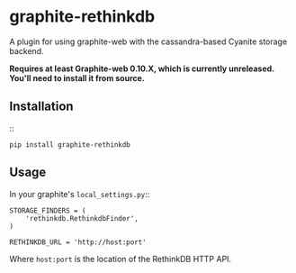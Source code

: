 graphite-rethinkdb
==================
A plugin for using graphite-web with the cassandra-based Cyanite storage
backend.

**Requires at least Graphite-web 0.10.X, which is currently unreleased. You'll
need to install it from source.**

Installation
------------

::

    pip install graphite-rethinkdb

Usage
-----

In your graphite's ``local_settings.py``::

    STORAGE_FINDERS = (
        'rethinkdb.RethinkdbFinder',
    )

    RETHINKDB_URL = 'http://host:port'

Where ``host:port`` is the location of the RethinkDB HTTP API.
